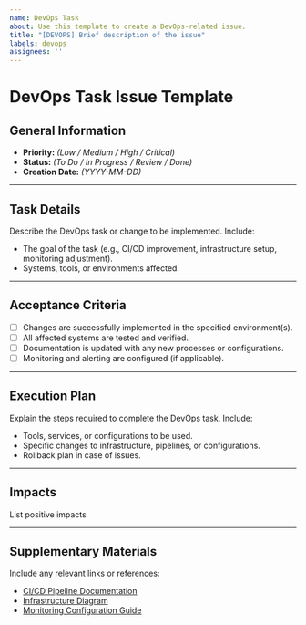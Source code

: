 ```yaml
---
name: DevOps Task
about: Use this template to create a DevOps-related issue.
title: "[DEVOPS] Brief description of the issue"
labels: devops
assignees: ''
---
```


# DevOps Task Issue Template

## General Information
- **Priority:** *(Low / Medium / High / Critical)*
- **Status:** *(To Do / In Progress / Review / Done)*
- **Creation Date:** *(YYYY-MM-DD)*

---

## Task Details
Describe the DevOps task or change to be implemented. Include:
- The goal of the task (e.g., CI/CD improvement, infrastructure setup, monitoring adjustment).
- Systems, tools, or environments affected.

---

## Acceptance Criteria
- [ ] Changes are successfully implemented in the specified environment(s).
- [ ] All affected systems are tested and verified.
- [ ] Documentation is updated with any new processes or configurations.
- [ ] Monitoring and alerting are configured (if applicable).

---

## Execution Plan
Explain the steps required to complete the DevOps task. Include:
- Tools, services, or configurations to be used.
- Specific changes to infrastructure, pipelines, or configurations.
- Rollback plan in case of issues.

---

## Impacts
List positive impacts

---

## Supplementary Materials
Include any relevant links or references:
- [CI/CD Pipeline Documentation](#)
- [Infrastructure Diagram](#)
- [Monitoring Configuration Guide](#)
